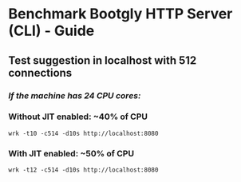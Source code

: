 # Benchmark Bootgly HTTP Server (CLI) - Guide

## Test suggestion in localhost with 512 connections

### *If the machine has 24 CPU cores:*

### Without JIT enabled: ~40% of CPU

`wrk -t10 -c514 -d10s http://localhost:8080`

### With JIT enabled: ~50% of CPU

`wrk -t12 -c514 -d10s http://localhost:8080`
